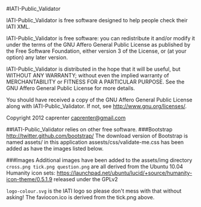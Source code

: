 #IATI-Public_Validator

IATI-Public_Validator is free software designed to help people check their IATI XML.
  
IATI-Public_Validator is free software: you can redistribute it and/or modify
it under the terms of the GNU Affero General Public License as published by
the Free Software Foundation, either version 3 of the License, or
(at your option) any later version.

IATI-Public_Validator is distributed in the hope that it will be useful,
but WITHOUT ANY WARRANTY; without even the implied warranty of
MERCHANTABILITY or FITNESS FOR A PARTICULAR PURPOSE.  See the
GNU Affero General Public License for more details.

You should have received a copy of the GNU Affero General Public License
along with IATI-Public_Validator.  If not, see <http://www.gnu.org/licenses/>.

Copyright 2012 caprenter <caprenter@gmail.com>

##IATI-Public_Validator relies on other free software.
###Bootstrap
http://twitter.github.com/bootstrap/
The download version of Bootstrap is named assets/ in this application
assests/css/validate-me.css has been added
as have the images listed below.

###Images
Additional images have been added to the assets/img directory
``
 cross.png
 tick.png
 question.png
``
are all derived from the Ubuntu 10.04 Humanity icon sets: 
https://launchpad.net/ubuntu/lucid/+source/humanity-icon-theme/0.5.1.9 
released under the GPLv2

`logo-colour.svg` is the IATI logo so please don't mess with that without asking!
The faviocon.ico is derived from the tick.png above.

